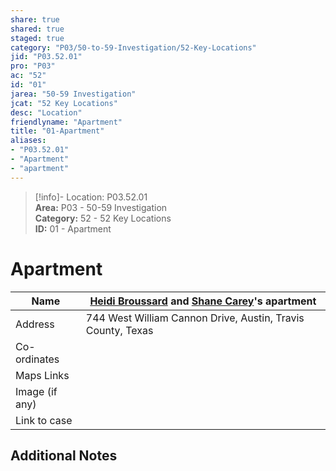 ```yaml
---  
share: true  
shared: true  
staged: true  
category: "P03/50-to-59-Investigation/52-Key-Locations"  
jid: "P03.52.01"  
pro: "P03"  
ac: "52"  
id: "01"  
jarea: "50-59 Investigation"  
jcat: "52 Key Locations"  
desc: "Location"  
friendlyname: "Apartment"  
title: "01-Apartment"  
aliases:   
- "P03.52.01"  
- "Apartment"  
- "apartment"  
---  
```

>[!info]- Location: P03.52.01  
>**Area:** P03 - 50-59 Investigation  
>**Category:** 52 - 52 Key Locations  
>**ID:** 01 - Apartment  
  
# Apartment  
  
| Name           | [Heidi Broussard](../../70-to-79-People/71-Victims/01-Heidi-Broussard.md#) and [Shane Carey](../../70-to-79-People/73-Family-and-Friends/01-Shane-Carey.md#)'s apartment     |  
| -------------- | --- |  
| Address        | 744 West William Cannon Drive, Austin, Travis County, Texas    |  
| Co-ordinates   |     |  
| Maps Links     |     |  
| Image (if any) |     |  
| Link to case               |     |  
  
## Additional Notes 